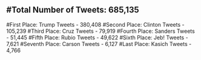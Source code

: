 #Total Number of Tweets: 685,135 
---
#First Place: Trump Tweets - 380,408
#Second Place: Clinton Tweets - 105,239
#Third Place: Cruz Tweets - 79,919
#Fourth Place: Sanders Tweets - 51,445
#Fifth Place: Rubio Tweets - 49,622
#Sixth Place: Jeb! Tweets - 7,621
#Seventh Place: Carson Tweets - 6,127
#Last Place: Kasich Tweets - 4,766
